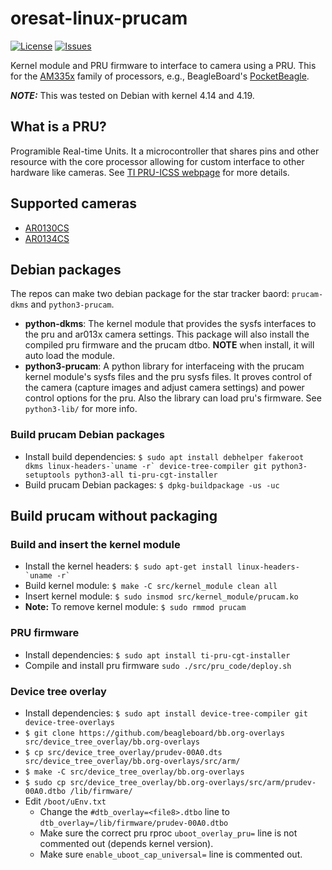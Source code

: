 # oresat-linux-prucam

[![License](https://img.shields.io/github/license/oresat/oresat-linux-prucam)](./LICENSE)
[![Issues](https://img.shields.io/github/issues/oresat/oresat-linux-prucam)](https://github.com/oresat/oresat-linux-prucam/issues)

Kernel module and PRU firmware to interface to camera using a PRU.
This for the [AM335x] family of processors, e.g., BeagleBoard's [PocketBeagle].

_**NOTE:**_ This was tested on Debian with kernel 4.14 and 4.19.

## What is a PRU?

Programible Real-time Units. It a microcontroller that shares pins and other
resource with the core processor allowing for custom interface to other hardware
like cameras. See [TI PRU-ICSS webpage] for more details.

## Supported cameras

- [AR0130CS](https://www.onsemi.com/pub/Collateral/AR0130CS-D.PDF)
- [AR0134CS](https://www.onsemi.com/pub/Collateral/AR0134CS-D.PDF)

## Debian packages

The repos can make two debian package for the star tracker baord: `prucam-dkms`
and `python3-prucam`.

- **python-dkms**: The kernel module that provides the sysfs interfaces to the
pru and ar013x camera settings. This package will also install the compiled pru
firmware and the prucam dtbo. **NOTE** when install, it will auto load the module.
- **python3-prucam**: A python library for interfaceing with the prucam kernel
module's sysfs files and the pru sysfs files. It proves control of the camera
(capture images and adjust camera settings) and power control options for the
pru. Also the library can load pru's firmware. See `python3-lib/` for more info.

### Build prucam Debian packages

- Install build dependencies: ``$ sudo apt install debhelper fakeroot dkms
linux-headers-`uname -r` device-tree-compiler git python3-setuptools python3-all
ti-pru-cgt-installer``
- Build prucam Debian packages: `$ dpkg-buildpackage -us -uc`

## Build prucam without packaging

### Build and insert the kernel module

- Install the kernel headers: ``$ sudo apt-get install linux-headers-`uname -r` ``
- Build kernel module: `$ make -C src/kernel_module clean all`
- Insert kernel module: `$ sudo insmod src/kernel_module/prucam.ko`
- **Note:** To remove kernel module: `$ sudo rmmod prucam`

### PRU firmware

- Install dependencies: `$ sudo apt install ti-pru-cgt-installer`
- Compile and install pru firmware `sudo ./src/pru_code/deploy.sh`

### Device tree overlay

- Install dependencies: `$ sudo apt install device-tree-compiler git device-tree-overlays`
- `$ git clone https://github.com/beagleboard/bb.org-overlays src/device_tree_overlay/bb.org-overlays`
- `$ cp src/device_tree_overlay/prudev-00A0.dts src/device_tree_overlay/bb.org-overlays/src/arm/`
- `$ make -C src/device_tree_overlay/bb.org-overlays`
- `$ sudo cp src/device_tree_overlay/bb.org-overlays/src/arm/prudev-00A0.dtbo /lib/firmware/`
- Edit `/boot/uEnv.txt`
  - Change the `#dtb_overlay=<file8>.dtbo` line to `dtb_overlay=/lib/firmware/prudev-00A0.dtbo`
  - Make sure the correct pru rproc `uboot_overlay_pru=` line is not commented
  out (depends kernel version).
  - Make sure `enable_uboot_cap_universal=` line is commented out.

[TI PRU-ICSS webpage]:https://processors.wiki.ti.com/index.php/PRU-ICSS
[AM335x]:https://www.ti.com/processors/sitara-arm/am335x-cortex-a8/overview.html
[PocketBeagle]:https://beagleboard.org/pocket
[DKMS]:https://wiki.archlinux.org/index.php/Dynamic_Kernel_Module_Support
